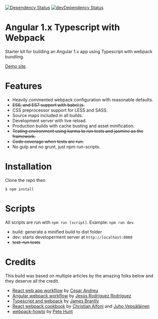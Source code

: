 [![Dependency Status](https://david-dm.org/senheng/angular-typescript-webpack.svg)](https://david-dm.org/senheng/angular-typescript-webpack) [![devDependency Status](https://david-dm.org/senheng/angular-typescript-webpack/dev-status.svg)](https://david-dm.org/senheng/angular-typescript-webpack#info=devDependencies)

# Angular 1.x Typescript with Webpack

Starter kit for building an Angular 1.x app using Typescript with webpack bundling.

[Demo site](http://beautifulred.jp/ng1xts/).

# Features

- Heavily commented webpack configuration with reasonable defaults.
- ~~ES6, and ES7 support with babel.js.~~
- CSS preprocessor support for LESS and SASS.
- Source maps included in all builds.
- Development server with live reload.
- Production builds with cache busting and asset minification.
- ~~Testing environment using karma to run tests and jasmine as the framework.~~
- ~~Code coverage when tests are run.~~
- No gulp and no grunt, just npm run-scripts.

# Installation

Clone the repo then

```
$ npm install
```

# Scripts

All scripts are run with `npm run [script]`. Example: `npm run dev`.

- build: generate a minified build to dist folder
- dev: starts developerment server at `http://localhost:8080`
- ~~test: run tests~~

# Credits

This build was based on multiple articles by the amazing folks below and they deserve all the credit.

- [React web app workflow](https://github.com/cesarandreu/web-app) by [Cesar Andreu](http://cesarandreu.com/)
- [Angular webpack workflow](https://github.com/Foxandxss/angular-webpack-workflow) by [Jesús Rodríguez Rodríguez](http://angular-tips.com/)
- [Typescript and webpack](http://www.jbrantly.com/typescript-and-webpack/) by [James Brantly](http://www.jbrantly.com/)
- [React webpack cookbook](https://christianalfoni.github.io/react-webpack-cookbook/index.html) by [Christian Alfoni](http://www.christianalfoni.com/) and [Juho Vepsäläinen](http://survivejs.com/)
- [webpack-howto](https://github.com/petehunt/webpack-howto) by [Pete Hunt](https://github.com/petehunt)
